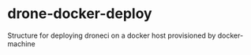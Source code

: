 # drone-docker-deploy
Structure for deploying droneci on a docker host provisioned by docker-machine
